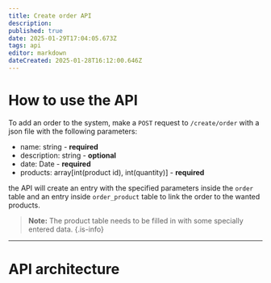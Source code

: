 ```yaml
---
title: Create order API
description: 
published: true
date: 2025-01-29T17:04:05.673Z
tags: api
editor: markdown
dateCreated: 2025-01-28T16:12:00.646Z
---
```


# How to use the API
To add an order to the system, make a `POST` request to `/create/order` with a json file with the following parameters:
- name: string - **required**
- description: string - **optional**
- date: Date - **required**
- products: array[int(product id), int(quantity)] - **required**

the API will create an entry with the specified parameters inside the `order` table and an entry inside `order_product` table to link the order to the wanted products.

> **Note:** The product table needs to be filled in with some specially entered data.
{.is-info}

---
# API architecture
